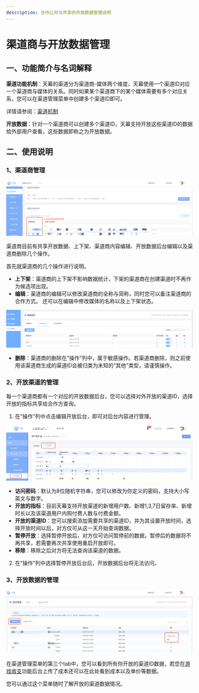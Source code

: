 ```yaml
---
description: 合作公司与共享的开放数据管理说明
---
```


# 渠道商与开放数据管理

## 一、功能简介与名词解释

**渠道功能机制**：天幕的渠道分为渠道商-媒体两个维度，天幕使用一个渠道ID对应一个渠道商与媒体的关系。同时如果某个渠道商下的某个媒体需要有多个对应关系，您可以在渠道管理菜单中创建多个渠道ID即可。

详情请参阅：[渠道机制](channel-management.md#er-gong-neng-jian-jie)

**开放数据**：针对一个渠道商可以创建多个渠道ID，天幕支持开放这些渠道ID的数据给外部用户查看，这些数据即称之为开放数据。

## 二、使用说明

### 1、渠道商管理

![](../../.gitbook/assets/image%20%28242%29.png)

渠道商目前有共享开放数据、上下架、渠道商内容编辑、开放数据后台编辑以及渠道商删除几个操作。

首先就渠道商的几个操作进行说明。

* **上下架**：渠道商的上下架不影响数据统计，下架的渠道商在创建渠道时不再作为候选项出现。
* **编辑**：渠道商的编辑可以修改渠道商的全称与简称，同时您可以备注渠道商的合作方式。 还可以在编辑中修改媒体的名称以及上下架状态。

![](../../.gitbook/assets/image%20%28263%29.png)

* **删除**：渠道商的删除在“操作”列中，属于敏感操作。若渠道商删除，则之前使用该渠道商生成的渠道ID会被归类为未知的“其他”类型，请谨慎操作。

### 2、开放渠道的管理

每一个渠道商都有一个对应的开放数据后台，您可以选择对外开放的渠道ID，选择开放的指标共享给合作方查询。  
1. 在“操作”列中点击编辑开放后台，即可对后台内容进行管理。

![](../../.gitbook/assets/image%20%28208%29.png)

* **访问密码**：默认为8位随机字符串，您可以修改为你定义的密码，支持大小写英文与数字。
* **开放的指标**：目前天幕支持开放渠道的新增用户数、新增1,3,7日留存率、新增时长以及该渠道用户内购付费人数与付费金额。
* **开放的渠道ID**：您可以搜索添加需要共享的渠道ID，并为其设置开放时间，选择开放时间以后，对方仅可从这一天开始查询数据。
* **暂停开放**：选择暂停开放后，对方仅可访问暂停前的数据，暂停后的数据将不再共享，若需要再次共享使用重启开放即可。
* **移除**：移除之后对方将无法查询该渠道的数据。

2. 在“操作”列中选择暂停开放后台后，开放数据后台将无法访问。

### 3、开放数据的管理

![](../../.gitbook/assets/image%20%2882%29.png)

在渠道管理菜单的第三个tab中，您可以看到所有你开放的渠道ID数据，若您在[游戏收支](https://doc.skysriver.com/general-function/revenue)功能后台上传了成本还可以在此处看到成本以及单价等数据。

您可以通过这个菜单随时了解开放的渠道数据情况。

